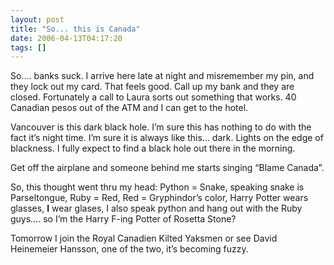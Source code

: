 ```yaml
---
layout: post
title: "So... this is Canada"
date: 2006-04-13T04:17:20
tags: []
---
```


<p>So&#8230;. banks suck.  I arrive here late at night and misremember my pin, and they lock out my card.  That feels good.  Call up my bank and they are closed.  Fortunately a call to Laura sorts out something that works.  40 Canadian pesos out of the <span class="caps">ATM</span> and I can get to the hotel.</p>

<p>Vancouver is this dark black hole.  I&#8217;m sure this has nothing to do with the fact it&#8217;s night time.  I&#8217;m sure it is always like this&#8230;  dark.  Lights on the edge of blackness.  I fully expect to find a black hole out there in the morning.</p>

<p>Get off the airplane and someone behind me starts singing &#8220;Blame Canada&#8221;.</p>

<p>So, this thought went thru my head: Python = Snake, speaking snake is Parseltongue, Ruby = Red, Red = Gryphindor&#8217;s color, Harry Potter wears glasses, <strong>I</strong> wear glases, I also speak python and hang out with the Ruby guys&#8230;. so I&#8217;m the Harry F-ing Potter of Rosetta Stone?</p>

<p>Tomorrow I join the Royal Canadien Kilted Yaksmen or see David Heinemeier Hansson, one of the two, it&#8217;s becoming fuzzy.</p>

